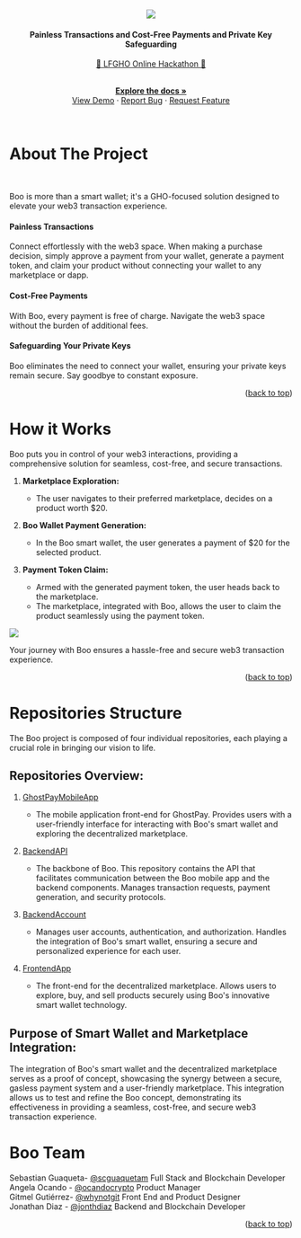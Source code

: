<a name="readme-top"></a>

<!-- 

<div align="center">

[![Contributors][contributors-shield]][contributors-url]
[![Stargazers][stars-shield]][stars-url]
[![Issues][issues-shield]][issues-url]

</div>

-->

<!-- PROJECT INTRO -->

<br />
<div align="center">
  <a href="https://github.com/LFGHO-ghost-app/frontendapp">
    <img src="https://i.ibb.co/rtJgZq2/12.png">
  </a>

 <h4 align="center"> Painless Transactions and Cost-Free Payments and Private Key Safeguarding </h4>

  <p align="center">

  [👻 LFGHO Online Hackathon 👻](https://ethglobal.com/events/lfgho/)

   <br />
    <a href="https://github.com/LFGHO-ghost-app/frontendapp"><strong>Explore the docs »</strong></a>
    <br />
    <a href="https://github.com/LFGHO-ghost-app/frontendapp">View Demo</a>
    ·
    <a href="https://github.com/LFGHO-ghost-app/frontendapp">Report Bug</a>
    ·
    <a href="https://github.com/LFGHO-ghost-app/frontendapp">Request Feature</a>
  </p>
</div>

<br /> 


<!-- ABOUT THE PROJECT -->

# About The Project


<br />

<!-- [![Product Name Screen Shot][product-screenshot]](https://example.com) -->

Boo is more than a smart wallet; it's a GHO-focused solution designed to elevate your web3 transaction experience.

#### Painless Transactions
Connect effortlessly with the web3 space. When making a purchase decision, simply approve a payment from your wallet, generate a payment token, and claim your product without connecting your wallet to any marketplace or dapp.

#### Cost-Free Payments
With Boo, every payment is free of charge. Navigate the web3 space without the burden of additional fees.

#### Safeguarding Your Private Keys
Boo eliminates the need to connect your wallet, ensuring your private keys remain secure. Say goodbye to constant exposure.


<p align="right">(<a href="#readme-top">back to top</a>)</p>


# How it Works

Boo puts you in control of your web3 interactions, providing a comprehensive solution for seamless, cost-free, and secure transactions.


1. **Marketplace Exploration:**
   - The user navigates to their preferred marketplace, decides on a product worth $20.

2. **Boo Wallet Payment Generation:**
   - In the Boo smart wallet, the user generates a payment of $20 for the selected product.

3. **Payment Token Claim:**
   - Armed with the generated payment token, the user heads back to the marketplace.
   - The marketplace, integrated with Boo, allows the user to claim the product seamlessly using the payment token.


 <img src="https://i.ibb.co/LPyrftJ/Screenshot-2024-01-20-at-12-53-46-PM.png">

 
Your journey with Boo ensures a hassle-free and secure web3 transaction experience.


<p align="right">(<a href="#readme-top">back to top</a>)</p>


<!-- Repositories Structure   -->


# Repositories Structure

The Boo project is composed of four individual repositories, each playing a crucial role in bringing our vision to life.

## Repositories Overview:

1. [GhostPayMobileApp](https://github.com/LFGHO-ghost-app/GhostPayMobileApp)
   - The mobile application front-end for GhostPay. Provides users with a user-friendly interface for interacting with Boo's smart wallet and exploring the decentralized marketplace.

2. [BackendAPI](https://github.com/LFGHO-ghost-app/BackendAPI)
   - The backbone of Boo. This repository contains the API that facilitates communication between the Boo mobile app and the backend components. Manages transaction requests, payment generation, and security protocols.

3. [BackendAccount](https://github.com/LFGHO-ghost-app/BackendAccount)
   - Manages user accounts, authentication, and authorization. Handles the integration of Boo's smart wallet, ensuring a secure and personalized experience for each user.

4. [FrontendApp](https://github.com/LFGHO-ghost-app/frontendapp)
   - The front-end for the decentralized marketplace. Allows users to explore, buy, and sell products securely using Boo's innovative smart wallet technology.

## Purpose of Smart Wallet and Marketplace Integration:

The integration of Boo's smart wallet and the decentralized marketplace serves as a proof of concept, showcasing the synergy between a secure, gasless payment system and a user-friendly marketplace. This integration allows us to test and refine the Boo concept, demonstrating its effectiveness in providing a seamless, cost-free, and secure web3 transaction experience.


# Boo Team


Sebastian Guaqueta- [@scguaquetam](https://twitter.com/scguaquetam)
Full Stack and Blockchain Developer
<br />
Angela Ocando - [@ocandocrypto](https://twitter.com/ocandocrypto) 
Product Manager
<br />
Gitmel Gutiérrez- [@whynotgit](https://twitter.com/whynotgit) 
Front End and Product Designer
<br />
Jonathan Diaz - [@jonthdiaz](https://twitter.com/jonthdiaz) 
Backend and Blockchain Developer
<br />

<p align="right">(<a href="#readme-top">back to top</a>)</p>

